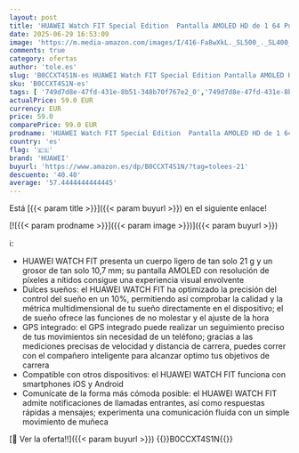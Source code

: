 ```yaml
---
layout: post
title: 'HUAWEI Watch FIT Special Edition  Pantalla AMOLED HD de 1 64 Pulgadas Seguimiento Científico del Sueño  GPS Integrado  Batería Larga Duración  Compatible con Android e iOS  Verde+AP52'
date: 2025-06-29 16:53:09
image: 'https://m.media-amazon.com/images/I/416-Fa8wXkL._SL500_._SL400_.jpg'
comments: true
category: ofertas
author: 'tole.es'
slug: 'B0CCXT4S1N-es HUAWEI Watch FIT Special Edition Pantalla AMOLED HD de 1...'
sku: 'B0CCXT4S1N-es'
tags: [ '749d7d8e-47fd-431e-8b51-348b70f767e2_0','749d7d8e-47fd-431e-8b51-348b70f767e2_9801','Arborist Merchandising Root','Electrónica','Self Service','Smartwatches','Special Features Stores','Tecnología para vestir','Wireless Category page - Wearables','android','huawei','🇪🇸', ]
actualPrice: 59.0 EUR
currency: EUR
price: 59.0
comparePrice: 99.0 EUR
prodname: 'HUAWEI Watch FIT Special Edition  Pantalla AMOLED HD de 1 64 Pulgadas Seguimiento Científico del Sueño  GPS Integrado  Batería Larga Duración  Compatible con Android e iOS  Verde+AP52'
country: 'es'
flag: '🇪🇸'
brand: 'HUAWEI'
buyurl: 'https://www.amazon.es/dp/B0CCXT4S1N/?tag=tolees-21'
descuento: '40.40'
average: '57.4444444444445'
---
```


Está [{{< param title >}}]({{< param buyurl >}}) en el siguiente enlace!

[![{{< param prodname >}}]({{< param image >}})]({{< param buyurl >}})

ℹ️:

- HUAWEI WATCH FIT presenta un cuerpo ligero de tan solo 21 g y un grosor de tan solo 10,7 mm; su pantalla AMOLED con resolución de píxeles a nítidos consigue una experiencia visual envolvente
- Dulces sueños: el HUAWEI WATCH FIT ha optimizado la precisión del control del sueño en un 10%, permitiendo así comprobar la calidad y la métrica multidimensional de tu sueño directamente en el dispositivo; el de sueño ofrece las funciones de no molestar y el ajuste de la hora
- GPS integrado: el GPS integrado puede realizar un seguimiento preciso de tus movimientos sin necesidad de un teléfono; gracias a las mediciones precisas de velocidad y distancia de carrera, puedes correr con el compañero inteligente para alcanzar optimo tus objetivos de carrera
- Compatible con otros dispositivos: el HUAWEI WATCH FIT funciona con smartphones iOS y Android
- Comunícate de la forma más cómoda posible: el HUAWEI WATCH FIT admite notificaciones de llamadas entrantes, así como respuestas rápidas a mensajes; experimenta una comunicación fluida con un simple movimiento de muñeca

[🛒 Ver la oferta!!]({{< param buyurl >}})
{{<world>}}B0CCXT4S1N{{</world>}}
